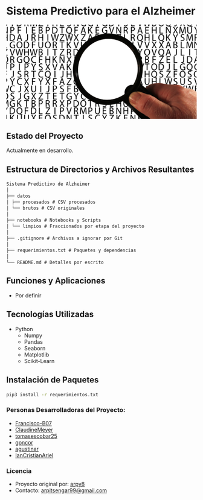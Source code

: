 # Sistema Predictivo para el Alzheimer
![Portada del Proyecto](./imagenes/portada.png)

## Estado del Proyecto
Actualmente en desarrollo.

## Estructura de Directorios y Archivos Resultantes


    Sistema Predictivo de Alzheimer
    │
    ├── datos
    │ ├── procesados # CSV procesados
    │ └── brutos # CSV originales
    │
    ├── notebooks # Notebooks y Scripts
    │ └── limpios # Fraccionados por etapa del proyecto
    │
    ├── .gitignore # Archivos a ignorar por Git
    │
    ├── requerimientos.txt # Paquetes y dependencias
    │
    └── README.md # Detalles por escrito


## Funciones y Aplicaciones
- Por definir

## Tecnologías Utilizadas
- Python
  - Numpy
  - Pandas
  - Seaborn
  - Matplotlib
  - Scikit-Learn

## Instalación de Paquetes
```bash
pip3 install -r requerimientos.txt
```

### Personas Desarrolladoras del Proyecto:
- [Francisco-B07](https://github.com/Francisco-B07)
- [ClaudineMeyer](https://github.com/ClaudineMeyer)
- [tomasescobar25](https://github.com/tomasescobar25)
- [goncor](https://github.com/GonCor)
- [agustinar](https://github.com/agustinarr)
- [IanCristianAriel](https://github.com/ianCristianAriel)

### Licencia
  - Proyecto original por: [arpy8](https://github.com/arpy8)
  - Contacto: [arpitsengar99@gmail.com](mailto:arpitsengar99@gmail.com)
